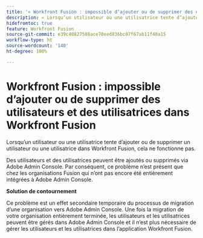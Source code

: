 ```yaml
---
title: '« Workfront Fusion : impossible d’ajouter ou de supprimer des utilisateurs et des utilisatrices dans Workfront Fusion »'
description: « Lorsqu’un utilisateur ou une utilisatrice tente d’ajouter ou de supprimer un utilisateur ou une utilisatrice dans Workfront Fusion, cela ne fonctionne pas. »
hidefromtoc: true
feature: Workfront Fusion
source-git-commit: e39c40827508ace70eed836bc07f67ab11f40a15
workflow-type: ht
source-wordcount: '140'
ht-degree: 100%

---
```


# Workfront Fusion : impossible d’ajouter ou de supprimer des utilisateurs et des utilisatrices dans Workfront Fusion

Lorsqu’un utilisateur ou une utilisatrice tente d’ajouter ou de supprimer un utilisateur ou une utilisatrice dans Workfront Fusion, cela ne fonctionne pas.

Des utilisateurs et des utilisatrices peuvent être ajoutés ou supprimés via Adobe Admin Console. Par conséquent, ce problème n’est présent que chez les organisations Fusion qui n’ont pas encore été entièrement intégrées à Adobe Admin Console.

**Solution de contournement**

Ce problème est un effet secondaire temporaire du processus de migration d’une organisation vers Adobe Admin Console. Une fois la migration de votre organisation entièrement terminée, les utilisateurs et les utilisatrices peuvent être gérés dans Adobe Admin Console et il n’est plus nécessaire de gérer les utilisateurs et les utilisatrices dans l’application Workfront Fusion.

<!--_First reported on June 1, 2024._ -->








